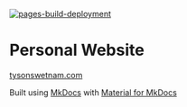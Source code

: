 [![pages-build-deployment](https://github.com/tyson-swetnam/home/actions/workflows/pages/pages-build-deployment/badge.svg)](https://github.com/tyson-swetnam/home/actions/workflows/pages/pages-build-deployment)

# Personal Website

[tysonswetnam.com](https://tysonswetnam.com)

Built using [MkDocs](https://www.mkdocs.org/) with [Material for MkDocs](https://squidfunk.github.io/mkdocs-material/)
